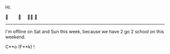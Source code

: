 Hi.

🌵&nbsp;&nbsp;&nbsp;&nbsp;&nbsp;&nbsp;&nbsp;&nbsp;🌵&nbsp;&nbsp;&nbsp;&nbsp;&nbsp;🌵🌵  🦖


------------

I'm offline on Sat and Sun this week, because we have 2 go 2 school on this weekend.

C\*\*o \(F\*\*k\) !
